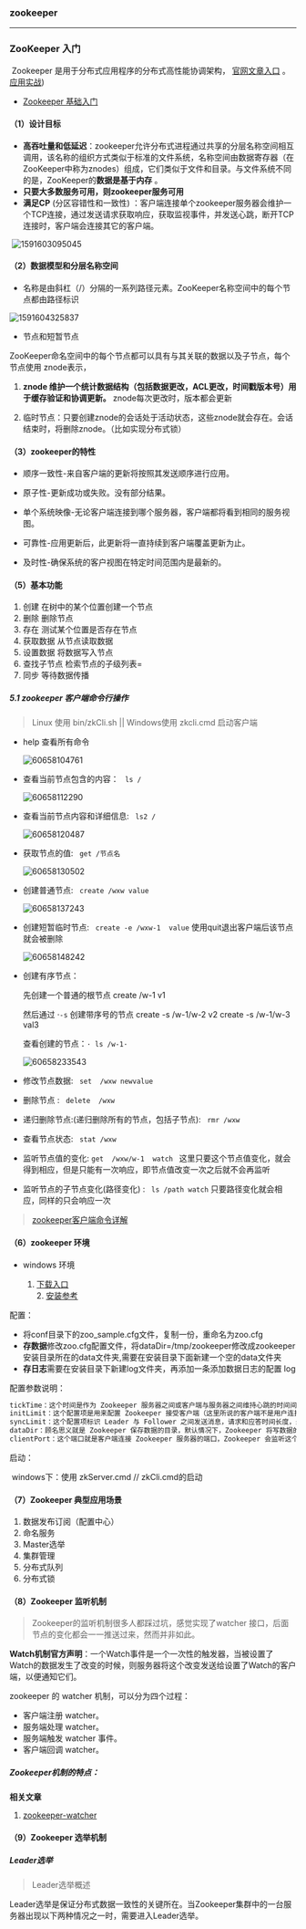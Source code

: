 ### zookeeper

---

### ZooKeeper 入门

​       Zookeeper 是用于分布式应用程序的分布式高性能协调架构， [官网文章入口](https://zookeeper.apache.org/doc/r3.3.3/zookeeperOver.html)  。  [应用实战](https://segmentfault.com/a/1190000017178722#articleHeader20)) 

- [Zookeeper 基础入门](https://blog.csdn.net/qq_41893274/article/details/110305753) 

####  （1）设计目标

- **高吞吐量和低延迟**：zookeeper允许分布式进程通过共享的分层名称空间相互调用，该名称的组织方式类似于标准的文件系统，名称空间由数据寄存器（在ZooKeeper中称为znodes）组成，它们类似于文件和目录。与文件系统不同的是，ZooKeeper的**数据是基于内存** 。
- **只要大多数服务可用，则zookeeper服务可用**
-  **满足CP** (分区容错性和一致性) ：客户端连接单个zookeeper服务器会维护一个TCP连接，通过发送请求获取响应，获取监视事件，并发送心跳，断开TCP连接时，客户端会连接其它的客户端。

​    ![1591603095045](.\assets\1591603095045.png)

####     （2）数据模型和分层名称空间

- 名称是由斜杠（/）分隔的一系列路径元素。ZooKeeper名称空间中的每个节点都由路径标识

![1591604325837](.\assets\1591604325837.png)

- 节点和短暂节点

​    ZooKeeper命名空间中的每个节点都可以具有与其关联的数据以及子节点，每个节点使用 znode表示，

1. **znode 维护一个统计数据结构（包括数据更改，ACL更改，时间戳版本号）用于缓存验证和协调更新。** znode每次更改时，版本都会更新

2. 临时节点：只要创建znode的会话处于活动状态，这些znode就会存在。会话结束时，将删除znode。（比如实现分布式锁）



#### （3）zookeeper的特性

- 顺序一致性-来自客户端的更新将按照其发送顺序进行应用。

- 原子性-更新成功或失败。没有部分结果。

- 单个系统映像-无论客户端连接到哪个服务器，客户端都将看到相同的服务视图。

- 可靠性-应用更新后，此更新将一直持续到客户端覆盖更新为止。

- 及时性-确保系统的客户视图在特定时间范围内是最新的。


#### （5）基本功能

1. 创建  在树中的某个位置创建一个节点
2. 删除   删除节点
3. 存在    测试某个位置是否存在节点
4. 获取数据  从节点读取数据
5. 设置数据   将数据写入节点
6. 查找子节点  检索节点的子级列表=
7. 同步   等待数据传播

##### 5.1 zookeeper 客户端命令行操作

> Linux 使用 bin/zkCli.sh   || Windows使用 zkcli.cmd 启动客户端

- help 查看所有命令

  ![60658104761](assets/1606581047619.png) 

- 查看当前节点包含的内容：  ` ls /` 

  ![60658112290](assets/1606581122906.png) 

- 查看当前节点内容和详细信息: ` ls2 /` 

  ![60658120487](assets/1606581204879.png) 

- 获取节点的值:  ` get /节点名` 

  ![60658130502](assets/1606581305028.png) 

- 创建普通节点: ` create /wxw value` 

  ![60658137243](assets/1606581372437.png) 

- 创建短暂临时节点: ` create -e /wxw-1  value`   使用quit退出客户端后该节点就会被删除

  ![60658148242](assets/1606581482421.png) 

- 创建有序节点：

  先创建一个普通的根节点   create /w-1   v1

  然后通过 ·`-s`  创建带序号的节点      create -s  /w-1/w-2    v2      create  -s  /w-1/w-3   val3

  查看创建的节点：` · ls /w-1·  `  

  ![60658233543](assets/1606582335436.png) 

- 修改节点数据: ` set  /wxw newvalue` 

- 删除节点 : ` delete  /wxw`

- 递归删除节点:(递归删除所有的节点，包括子节点):  `  rmr /wxw ` 

- 查看节点状态: ` stat /wxw` 

- 监听节点值的变化:  ` get  /wxw/w-1  watch  `   这里只要这个节点值变化，就会得到相应，但是只能有一次响应，即节点值改变一次之后就不会再监听

- 监听节点的子节点变化(路径变化) :  ` ls /path watch`              只要路径变化就会相应，同样的只会响应一次

> [zookeeper客户端命令详解](https://www.cnblogs.com/senlinyang/p/7833669.html)  

#### （6）zookeeper 环境

- windows 环境

    1.  [下载入口](https://zookeeper.apache.org/releases.html)  
       2.  [安装参考](https://blog.csdn.net/qq_43222167/article/details/106096290) 

配置：

- 将conf目录下的zoo_sample.cfg文件，复制一份，重命名为zoo.cfg
- **存数据**修改zoo.cfg配置文件，将dataDir=/tmp/zookeeper修改成zookeeper安装目录所在的data文件夹,需要在安装目录下面新建一个空的data文件夹
- **存日志**需要在安装目录下新建log文件夹，再添加一条添加数据日志的配置 log 

配置参数说明：

```scss
tickTime：这个时间是作为 Zookeeper 服务器之间或客户端与服务器之间维持心跳的时间间隔，也就是每个 tickTime 时间就会发送一个心跳。
initLimit：这个配置项是用来配置 Zookeeper 接受客户端（这里所说的客户端不是用户连接 Zookeeper 服务器的客户端，而是 Zookeeper 服务器集群中连接到 Leader 的 Follower 服务器）初始化连接时最长能忍受多少个心跳时间间隔数。当已经超过 10 个心跳的时间（也就是 tickTime）长度后 Zookeeper 服务器还没有收到客户端的返回信息，那么表明这个客户端连接失败。总的时间长度就是 5*2000=10 秒
syncLimit：这个配置项标识 Leader 与 Follower 之间发送消息，请求和应答时间长度，最长不能超过多少个 tickTime 的时间长度，总的时间长度就是 2*2000=4 秒
dataDir：顾名思义就是 Zookeeper 保存数据的目录，默认情况下，Zookeeper 将写数据的日志文件也保存在这个目录里。
clientPort：这个端口就是客户端连接 Zookeeper 服务器的端口，Zookeeper 会监听这个端口，接受客户端的访问请求。
```

启动：

​    windows下：使用 zkServer.cmd  // zkCli.cmd的启动

#### （7）Zookeeper 典型应用场景

1. 数据发布订阅（配置中心）
2. 命名服务
3. Master选举
4. 集群管理
5. 分布式队列
6. 分布式锁


#### （8）Zookeeper 监听机制

> Zookeeper的监听机制很多人都踩过坑，感觉实现了watcher 接口，后面节点的变化都会一一推送过来，然而并非如此。

**Watch机制官方声明**：一个Watch事件是一个一次性的触发器，当被设置了Watch的数据发生了改变的时候，则服务器将这个改变发送给设置了Watch的客户端，以便通知它们。

zookeeper 的 watcher 机制，可以分为四个过程：

- 客户端注册 watcher。
- 服务端处理 watcher。
- 服务端触发 watcher 事件。
- 客户端回调 watcher。

##### **Zookeeper机制的特点**：

**相关文章** 

1. [zookeeper-watcher](https://www.runoob.com/w3cnote/zookeeper-watcher.html) 

#### （9）Zookeeper 选举机制

##### Leader选举

> Leader选举概述

Leader选举是保证分布式数据一致性的关键所在。当Zookeeper集群中的一台服务器出现以下两种情况之一时，需要进入Leader选举。














